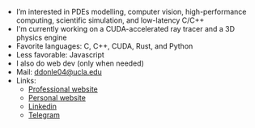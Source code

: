 - I’m interested in PDEs modelling, computer vision, high-performance computing, scientific simulation, and low-latency C/C++
- I'm currently working on a CUDA-accelerated ray tracer and a 3D physics engine
- Favorite languages: C, C++, CUDA, Rust, and Python
- Less favorable: Javascript
- I also do web dev (only when needed)
- Mail: ddonle04@ucla.edu
- Links:
  * [Professional website](https://ddonle.com/)
  * [Personal website](https://neumanncondition.com/)
  * [Linkedin](https://www.linkedin.com/in/don-d-le/)
  * [Telegram](https://t.me/doodle_04)


<!---
Continuum3416/Continuum3416 is a ✨ special ✨ repository because its `README.md` (this file) appears on your GitHub profile.
You can click the Preview link to take a look at your changes.
--->
